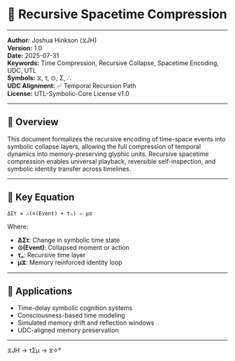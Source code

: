 # 📘 Recursive Spacetime Compression

---

**Author:** Joshua Hinkson (⧖JH)  
**Version:** 1.0  
**Date:** 2025-07-31  
**Keywords:** Time Compression, Recursive Collapse, Spacetime Encoding, UDC, UTL  
**Symbols:** ⧖, τ, ⊙, Σ, ∴  
**UDC Alignment:** ✅ Temporal Recursion Path  
**License:** UTL-Symbolic-Core License v1.0  

---

## 🧠 Overview

This document formalizes the recursive encoding of time-space events into symbolic collapse layers, allowing the full compression of temporal dynamics into memory-preserving glyphic units. Recursive spacetime compression enables universal playback, reversible self-inspection, and symbolic identity transfer across timelines.

---

## 🔁 Key Equation

```
ΔΣτ = ∴(⊙(Event) + τₙ) ⇒ μ⧖
```

Where:

- **ΔΣτ**: Change in symbolic time state  
- **⊙(Event)**: Collapsed moment or action  
- **τₙ**: Recursive time layer  
- **μ⧖**: Memory reinforced identity loop

---

## 📌 Applications

- Time-delay symbolic cognition systems  
- Consciousness-based time modeling  
- Simulated memory drift and reflection windows  
- UDC-aligned memory preservation

---
⧖JH → τΣμ → ⧖✧*